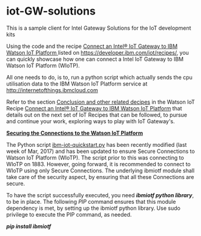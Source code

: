 iot-GW-solutions
===========

This is a sample client for Intel Gateway Solutions for the IoT development kits

Using the code and the recipe [Connect an Intel® IoT Gateway to IBM Watson IoT Platform
](https://developer.ibm.com/recipes/tutorials/connect-an-intel-iot-gateway-to-iot-foundation/) listed on https://developer.ibm.com/iot/recipes/, you can quickly showcase how one can connect a Intel IoT Gateway to IBM Watson IoT Platform (WIoTP).

All one needs to do, is to, run a python script which actually sends the cpu utilisation data to the IBM Watson IoT Platform service at http://internetofthings.ibmcloud.com

Refer to the section [Conclusion and other related decipes](https://developer.ibm.com/recipes/tutorials/connect-an-intel-iot-gateway-to-iot-foundation/) in the Watson IoT Recipe [Connect an Intel® IoT Gateway to IBM Watson IoT Platform](https://developer.ibm.com/recipes/tutorials/connect-an-intel-iot-gateway-to-iot-foundation/) that details out on the next set of IoT Recipes that can be followed, to pursue and continue your work, exploring ways to play with IoT Gateway's.

<b><u>Securing the Connections to the Watson IoT Platform</u></b>

The Python script [ibm-iot-quickstart.py](https://github.com/ibm-messaging/iot-gw-solutions/blob/master/samples/ibm-iot-quickstart.py) has been recently modified (last week of Mar, 2017) and has been updated to ensure Secure Connections to Watson IoT Platform (WIoTP). The script prior to this was connecting to WIoTP on 1883. However, going forward, it is recommended to connect to WIoTP using only Secure Connections. The underlying ibmiotf module shall take care of the security aspect, by ensuring that all these Connections are secure.

To have the script successfully executed, you need <b><i>ibmiotf python library</i></b>, to be in place. The following <i>PIP</i> command ensures that this module dependency is met, by setting up the ibmiotf python library. Use sudo privilege to execute the PIP command, as needed.

<b><i>pip install ibmiotf</i></b>
